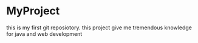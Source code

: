 # MyProject
this is my first git reposiotory.
this project give me tremendous knowledge for java and web development
